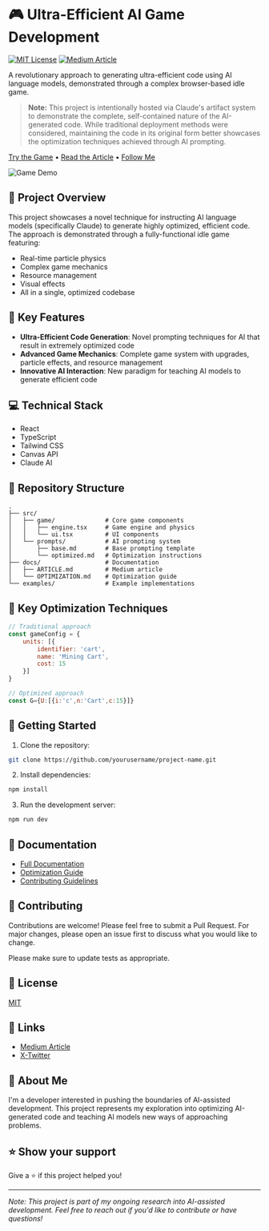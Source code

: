 # 🎮 Ultra-Efficient AI Game Development

[![MIT License](https://img.shields.io/badge/License-MIT-green.svg)](https://choosealicense.com/licenses/mit/)
[![Medium Article](https://img.shields.io/badge/Medium-Read%20Article-black)](https://medium.com/@yourusername/article-link)

A revolutionary approach to generating ultra-efficient code using AI language models, demonstrated through a complex browser-based idle game.

> **Note:** This project is intentionally hosted via Claude's artifact system to demonstrate the complete, self-contained nature of the AI-generated code. While traditional deployment methods were considered, maintaining the code in its original form better showcases the optimization techniques achieved through AI prompting.

[Try the Game](https://claude.site/artifacts/3deb1470-c587-4f20-983a-e8dec1b73ec7) • [Read the Article](https://medium.com/@ankerelite/teaching-ai-to-write-ultra-efficient-code-lessons-from-building-a-game-with-claude-fbce6c804b23) • [Follow Me](https://github.com/ankerelite)

![Game Demo](https://i.giphy.com/media/v1.Y2lkPTc5MGI3NjExc2hicWdubmUydDR4d2RkcmRvYXNiZDJlNjRmdTkzanQwMGNmdWM1dCZlcD12MV9pbnRlcm5hbF9naWZfYnlfaWQmY3Q9Zw/euAkwNiRhhljuaViOk/giphy.gif)

## 🚀 Project Overview

This project showcases a novel technique for instructing AI language models (specifically Claude) to generate highly optimized, efficient code. The approach is demonstrated through a fully-functional idle game featuring:

- Real-time particle physics
- Complex game mechanics
- Resource management
- Visual effects
- All in a single, optimized codebase

## 📖 Key Features

- **Ultra-Efficient Code Generation**: Novel prompting techniques for AI that result in extremely optimized code
- **Advanced Game Mechanics**: Complete game system with upgrades, particle effects, and resource management
- **Innovative AI Interaction**: New paradigm for teaching AI models to generate efficient code

## 💻 Technical Stack

- React
- TypeScript
- Tailwind CSS
- Canvas API
- Claude AI

## 📁 Repository Structure

```
.
├── src/
│   ├── game/              # Core game components
│   │   ├── engine.tsx     # Game engine and physics
│   │   └── ui.tsx         # UI components
│   └── prompts/           # AI prompting system
│       ├── base.md        # Base prompting template
│       └── optimized.md   # Optimization instructions
├── docs/                  # Documentation
│   ├── ARTICLE.md         # Medium article
│   └── OPTIMIZATION.md    # Optimization guide
└── examples/              # Example implementations
```

## 🎯 Key Optimization Techniques

```javascript
// Traditional approach
const gameConfig = {
    units: [{
        identifier: 'cart',
        name: 'Mining Cart',
        cost: 15
    }]
}

// Optimized approach
const G={U:[{i:'c',n:'Cart',c:15}]}
```

## 🚀 Getting Started

1. Clone the repository:
```bash
git clone https://github.com/yourusername/project-name.git
```

2. Install dependencies:
```bash
npm install
```

3. Run the development server:
```bash
npm run dev
```

## 📖 Documentation

- [Full Documentation](docs/README.md)
- [Optimization Guide](docs/OPTIMIZATION.md)
- [Contributing Guidelines](CONTRIBUTING.md)

## 🤝 Contributing

Contributions are welcome! Please feel free to submit a Pull Request. For major changes, please open an issue first to discuss what you would like to change.

Please make sure to update tests as appropriate.

## 📝 License

[MIT](https://choosealicense.com/licenses/mit/)

## 🔗 Links

- [Medium Article]([https://medium.com/@yourusername/article-link](https://medium.com/@ankerelite/teaching-ai-to-write-ultra-efficient-code-lessons-from-building-a-game-with-claude-fbce6c804b23))
- [X-Twitter]([https://twitter.com/yourusername](https://x.com/AnkerElite))

## 👋 About Me

I'm a developer interested in pushing the boundaries of AI-assisted development. This project represents my exploration into optimizing AI-generated code and teaching AI models new ways of approaching problems.

## ⭐️ Show your support

Give a ⭐️ if this project helped you!

---

*Note: This project is part of my ongoing research into AI-assisted development. Feel free to reach out if you'd like to contribute or have questions!*
